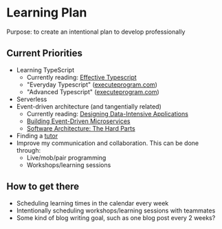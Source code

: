 # Learning Plan

Purpose: to create an intentional plan to develop professionally

## Current Priorities

- Learning TypeScript
  - Currently reading: [Effective Typescript](https://effectivetypescript.com/)
  - "Everyday Typescript" ([executeprogram.com](https://www.executeprogram.com/course))
  - "Advanced Typescript" ([executeprogram.com](https://www.executeprogram.com/course))
- Serverless
- Event-driven architecture (and tangentially related)
  - Currently reading: [Designing Data-Intensive Applications](https://www.amazon.de/-/en/Martin-Kleppmann/dp/1449373321/ref=sr_1_1?keywords=datenintensive+anwendungen+gestalten&qid=1673550491&sprefix=designing+d%2Caps%2C101&sr=8-1)
  - [Building Event-Driven Microservices](https://www.amazon.de/-/en/gp/product/1492057894/ref=ox_sc_act_title_2?smid=A3JWKAKR8XB7XF&psc=1)
  - [Software Architecture: The Hard Parts](https://www.amazon.de/-/en/gp/product/1492086894/ref=ox_sc_act_title_1?smid=A3JWKAKR8XB7XF&psc=1)
- Finding a [tutor](./tutoring_plan.md)
- Improve my communication and collaboration. This can be done through:
  - Live/mob/pair programming
  - Workshops/learning sessions

## How to get there

- Scheduling learning times in the calendar every week
- Intentionally scheduling workshops/learning sessions with teammates
- Some kind of blog writing goal, such as one blog post every 2 weeks?
